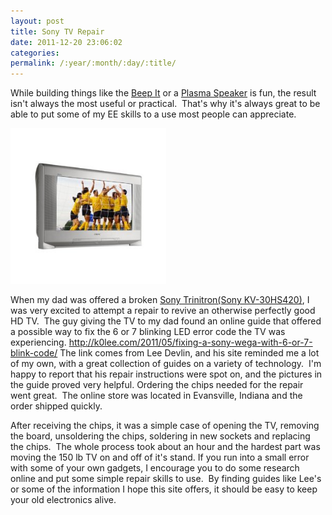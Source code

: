 ```yaml
---
layout: post
title: Sony TV Repair
date: 2011-12-20 23:06:02
categories: 
permalink: /:year/:month/:day/:title/
---
```

<p>While building things like the&nbsp;<a title="Beep It" href="http://jordancolburn.com/2009/04/27/beep-it/" target="_blank">Beep It</a>&nbsp;or a&nbsp;<a title="Plasma Speaker" href="http://jordancolburn.com/2011/05/17/plasma-speaker/" target="_blank">Plasma Speaker</a>&nbsp;is fun, the result isn't always the most useful or practical. &nbsp;That's why it's always great to be able to put some of my EE skills to a use most people can appreciate. &nbsp;</p>
<p><a href="/uploads/2011/12/sonytrinitron.jpg"><img class="alignnone size-full wp-image-640" title="sonytrinitron" src="/uploads/2011/12/sonytrinitron.jpg" alt="" width="249" height="249" /></a></p>
<p>When my dad was offered a broken&nbsp;<a title="Sony Trinitron" href="http://www.amazon.com/Sony-KV-30HS420-Trinitron-HD-Ready-Widescreen/dp/B0002F7I9O/ref=sr_1_2?ie=UTF8&amp;qid=1310389853&amp;sr=8-2" target="_blank">Sony Trinitron(Sony KV-30HS420)</a>, I was very excited to attempt a repair to revive an otherwise perfectly good HD TV. &nbsp;The guy giving the TV to my dad found an online guide that offered a possible way to fix the 6 or 7 blinking LED error code the TV was experiencing. <a href="http://k0lee.com/2011/05/fixing-a-sony-wega-with-6-or-7-blink-code/">http://k0lee.com/2011/05/fixing-a-sony-wega-with-6-or-7-blink-code/</a> The link comes from Lee Devlin, and his site reminded me a lot of my own, with a great collection of guides on a variety of technology. &nbsp;I'm happy to report that his repair instructions were spot on, and the pictures in the guide proved very helpful. Ordering the chips needed for the repair went great. &nbsp;The online store was located in&nbsp;Evansville, Indiana and the order shipped quickly.</p>
<p>After&nbsp;receiving&nbsp;the chips, it was a simple case of opening the TV, removing the board, unsoldering the chips, soldering in new sockets and replacing the chips. &nbsp;The whole process took about an hour and the hardest part was moving the 150 lb TV on and off of it's stand. If you run into a small error with some of your own gadgets, I encourage you to do some research online and put some simple repair skills to use. &nbsp;By finding guides like Lee's or some of the information I hope this site offers, it should be easy to keep your old electronics alive.</p>